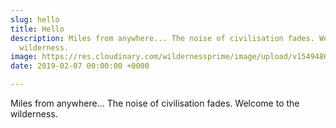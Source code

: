 ```yaml
---
slug: hello
title: Hello
description: Miles from anywhere... The noise of civilisation fades. Welcome to the
  wilderness.
image: https://res.cloudinary.com/wildernessprime/image/upload/v1549486862/media/nepal.jpg
date: 2019-02-07 00:00:00 +0000

---
```

Miles from anywhere... The noise of civilisation fades. Welcome to the wilderness. 